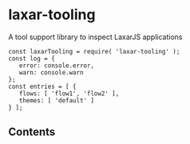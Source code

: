 
# <a id="laxar-tooling"></a>laxar-tooling

A tool support library to inspect LaxarJS applications

    const laxarTooling = require( 'laxar-tooling' );
    const log = {
       error: console.error,
       warn: console.warn
    };
    const entries = [ {
       flows: [ 'flow1', 'flow2' ],
       themes: [ 'default' ]
    } ];

## Contents
